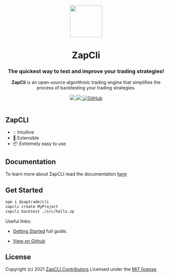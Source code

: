 <p align="center">
  <br>
  <a href="#">
    <img src="https://zapcli.com/zaplogo.png" width="100"/>
  </a>
</p>

<h1 align="center">ZapCli</h1>
<h3 align="center">The quickest way to test and improve your trading strategies!</h3>
<p align="center">
<b>ZapCli</b> is an open-source algorithmic trading engine that simplifies the process of backtesting your trading strategies.
</p>

<p align="center">
  <a title="Total downloads" href="https://www.npmjs.com/package/@zaptrade/cli">
    <img src="https://img.shields.io/npm/dm/@zaptrade/cli.svg?style=flat-square">
  </a>
  <a title="Current version" href="https://www.npmjs.com/package/@zaptrade/cli">
    <img src="https://img.shields.io/npm/v/@zaptrade/cli.svg?style=flat-square">
  </a>
  <a title="MIT License" href="LICENSE">
    <img alt="GitHub" src="https://img.shields.io/github/license/ghalex/zaptrade?style=flat-square">
  </a>
  <br>
  <br>
</p>


## ZapCLI


- 💡 Intuitive
- 🔌 Extensible
- 📦 Extremely easy to use

## Documentation

To learn more about ZapCLI read the documentation [here](https://zapcli.com/)

## Get Started

```bash
npm i @zaptrade/cli
zapcli create MyProject
zapcli backtest ./src/hello.zp
```

Useful links:

- [Getting Started](https://zapcli.com/getting-started/) full guide.

- [View on Github](https://github.com/ghalex/zapcli)

## License

Copyright (c) 2021 [ZapCLI Contributors](https://github.com/ghalex/zapcli/graphs/contributors)
Licensed under the [MIT license](https://github.com/ghalex/zapcli/blob/HEAD/LICENSE).
